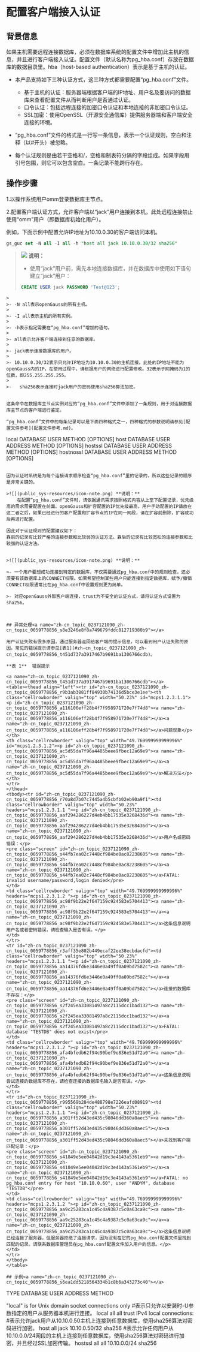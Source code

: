 # 配置客户端接入认证

## 背景信息<a name="zh-cn_topic_0237121090_zh-cn_topic_0059778856_sa769b5cf486f45fe92aa0397f870561e"></a>

如果主机需要远程连接数据库，必须在数据库系统的配置文件中增加此主机的信息，并且进行客户端接入认证。配置文件（默认名称为pg_hba.conf）存放在数据库的数据目录里。hba（host-based authentication）表示是基于主机的认证。

-   本产品支持如下三种认证方式，这三种方式都需要配置“pg_hba.conf”文件。
    -   基于主机的认证：服务器端根据客户端的IP地址、用户名及要访问的数据库来查看配置文件从而判断用户是否通过认证。
    -   口令认证：包括远程连接的加密口令认证和本地连接的非加密口令认证。
    -   SSL加密：使用OpenSSL（开源安全通信库）提供服务器端和客户端安全连接的环境。

-   “pg_hba.conf”文件的格式是一行写一条信息，表示一个认证规则，空白和注释（以\#开头）被忽略。
-   每个认证规则是由若干空格和/，空格和制表符分隔的字段组成。如果字段用引号包围，则它可以包含空白。一条记录不能跨行存在。

## 操作步骤<a name="zh-cn_topic_0237121090_zh-cn_topic_0059778856_seb6a5d2b71a94e6081aecb852a6666c9"></a>

1.以操作系统用户omm登录数据库主节点。

2.配置客户端认证方式，允许客户端以“jack”用户连接到本机，此处远程连接禁止使用“omm”用户（即数据库初始化用户）。

例如，下面示例中配置允许IP地址为10.10.0.30的客户端访问本机。

```sql
gs_guc set -N all -I all -h "host all jack 10.10.0.30/32 sha256"
```
>![](public_sys-resources/icon-note.png) **说明：**   
>- 使用“jack”用户前，需先本地连接数据库，并在数据库中使用如下语句建立“jack”用户：  
>```  sql
>CREATE USER jack PASSWORD 'Test@123';  
>```
```
>   
>- -N all表示openGauss的所有主机。  
>
>- -I all表示主机的所有实例。  
>
>- -h表示指定需要在“pg_hba.conf”增加的语句。  
>
>- all表示允许客户端连接到任意的数据库。  
>
>- jack表示连接数据库的用户。  
>
>- 10.10.0.30/32表示只允许IP地址为10.10.0.30的主机连接。此处的IP地址不能为openGauss内的IP，在使用过程中，请根据用户的网络进行配置修改。32表示子网掩码为1的位数，即255.255.255.255。
>
>-   sha256表示连接时jack用户的密码使用sha256算法加密。  
    

这条命令在数据库主节点实例对应的“pg_hba.conf”文件中添加了一条规则，用于对连接数据库主节点的客户端进行鉴定。

“pg_hba.conf”文件中的每条记录可以是下面四种格式之一，四种格式的参数说明请参见[配置文件参考](配置文件参考.md)。

```

local     DATABASE USER METHOD [OPTIONS]
host      DATABASE USER ADDRESS METHOD [OPTIONS]
hostssl   DATABASE USER ADDRESS METHOD [OPTIONS]
hostnossl DATABASE USER ADDRESS METHOD [OPTIONS]
```

因为认证时系统是为每个连接请求顺序检查“pg_hba.conf”里的记录的，所以这些记录的顺序是非常关键的。

>![](public_sys-resources/icon-note.png) **说明：**   
    在配置“pg_hba.conf”文件时，请依据通讯需求按照格式内容从上至下配置记录，优先级高的需求需要配置在前面。openGauss和扩容配置的IP优先级最高，用户手动配置的IP请放在这二者之后，如果已经进行的客户配置和扩容节点的IP在同一网段，请在扩容前删除，扩容成功后再进行配置。  

因此对于认证规则的配置建议如下：
靠前的记录有比较严格的连接参数和比较弱的认证方法。靠后的记录有比较宽松的连接参数和比较强的认证方法。
    

>![](public_sys-resources/icon-note.png) **说明：** 

>- 一个用户要想成功连接到特定的数据库，不仅需要通过pg_hba.conf中的规则检查，还必须要有该数据库上的CONNECT权限。如果希望控制某些用户只能连接到指定数据库，赋予/撤销CONNECT权限通常比在pg_hba.conf中设置规则更为简单。 

>- 对应openGauss外部客户端连接，trust为不安全的认证方式，请将认证方式设置为sha256。 



## 异常处理<a name="zh-cn_topic_0237121090_zh-cn_topic_0059778856_s8e3246e8f8a749679fddc812719380b9"></a>

用户认证失败有很多原因，通过服务器返回给客户端的提示信息，可以看到用户认证失败的原因。常见的错误提示请参见[表1](#zh-cn_topic_0237121090_zh-cn_topic_0059778856_t451d737a3917467b9691ba1306766cdb)。

**表 1**  错误提示

<a name="zh-cn_topic_0237121090_zh-cn_topic_0059778856_t451d737a3917467b9691ba1306766cdb"></a>
<table><thead align="left"><tr id="zh-cn_topic_0237121090_zh-cn_topic_0059778856_r9b3ab3881ff84930b74136d5bce3e1ee"><th class="cellrowborder" valign="top" width="50.23%" id="mcps1.2.3.1.1"><p id="zh-cn_topic_0237121090_zh-cn_topic_0059778856_a116106eff28b4f7f958971720e7f74d8"><a name="zh-cn_topic_0237121090_zh-cn_topic_0059778856_a116106eff28b4f7f958971720e7f74d8"></a><a name="zh-cn_topic_0237121090_zh-cn_topic_0059778856_a116106eff28b4f7f958971720e7f74d8"></a>问题现象</p>
</th>
<th class="cellrowborder" valign="top" width="49.769999999999996%" id="mcps1.2.3.1.2"><p id="zh-cn_topic_0237121090_zh-cn_topic_0059778856_ac5d55da7f96a4485beee9fbec12a69e9"><a name="zh-cn_topic_0237121090_zh-cn_topic_0059778856_ac5d55da7f96a4485beee9fbec12a69e9"></a><a name="zh-cn_topic_0237121090_zh-cn_topic_0059778856_ac5d55da7f96a4485beee9fbec12a69e9"></a>解决方法</p>
</th>
</tr>
</thead>
<tbody><tr id="zh-cn_topic_0237121090_zh-cn_topic_0059778856_r70a8d7b07c7445a4b5cbfb02eb90a9f1"><td class="cellrowborder" valign="top" width="50.23%" headers="mcps1.2.3.1.1 "><p id="zh-cn_topic_0237121090_zh-cn_topic_0059778856_aaf294286227d4eb4bb17535e3268436d"><a name="zh-cn_topic_0237121090_zh-cn_topic_0059778856_aaf294286227d4eb4bb17535e3268436d"></a><a name="zh-cn_topic_0237121090_zh-cn_topic_0059778856_aaf294286227d4eb4bb17535e3268436d"></a>用户名或密码错误：</p>
<pre class="screen" id="zh-cn_topic_0237121090_zh-cn_topic_0059778856_s44fb7ea02c7448cf984be0ac82238605"><a name="zh-cn_topic_0237121090_zh-cn_topic_0059778856_s44fb7ea02c7448cf984be0ac82238605"></a><a name="zh-cn_topic_0237121090_zh-cn_topic_0059778856_s44fb7ea02c7448cf984be0ac82238605"></a>FATAL: invalid username/password,login denied</pre>
</td>
<td class="cellrowborder" valign="top" width="49.769999999999996%" headers="mcps1.2.3.1.2 "><p id="zh-cn_topic_0237121090_zh-cn_topic_0059778856_ac98f9b22e2f647159c924583e5704413"><a name="zh-cn_topic_0237121090_zh-cn_topic_0059778856_ac98f9b22e2f647159c924583e5704413"></a><a name="zh-cn_topic_0237121090_zh-cn_topic_0059778856_ac98f9b22e2f647159c924583e5704413"></a>这条信息说明用户名或者密码错误，请检查输入是否有误。</p>
</td>
</tr>
<tr id="zh-cn_topic_0237121090_zh-cn_topic_0059778856_r3aff35e802b449ecaf22ee38ecbdacfd"><td class="cellrowborder" valign="top" width="50.23%" headers="mcps1.2.3.1.1 "><p id="zh-cn_topic_0237121090_zh-cn_topic_0059778856_aa14376fd6e3446e0a49ff0a09bd7582c"><a name="zh-cn_topic_0237121090_zh-cn_topic_0059778856_aa14376fd6e3446e0a49ff0a09bd7582c"></a><a name="zh-cn_topic_0237121090_zh-cn_topic_0059778856_aa14376fd6e3446e0a49ff0a09bd7582c"></a>连接的数据库不存在：</p>
<pre class="screen" id="zh-cn_topic_0237121090_zh-cn_topic_0059778856_s2f245ea33081497a8c2115dcc1bad132"><a name="zh-cn_topic_0237121090_zh-cn_topic_0059778856_s2f245ea33081497a8c2115dcc1bad132"></a><a name="zh-cn_topic_0237121090_zh-cn_topic_0059778856_s2f245ea33081497a8c2115dcc1bad132"></a>FATAL: database "TESTDB" does not exist</pre>
</td>
<td class="cellrowborder" valign="top" width="49.769999999999996%" headers="mcps1.2.3.1.2 "><p id="zh-cn_topic_0237121090_zh-cn_topic_0059778856_afa4bfedb62f94c90bef9e836e51d72a0"><a name="zh-cn_topic_0237121090_zh-cn_topic_0059778856_afa4bfedb62f94c90bef9e836e51d72a0"></a><a name="zh-cn_topic_0237121090_zh-cn_topic_0059778856_afa4bfedb62f94c90bef9e836e51d72a0"></a>这条信息说明尝试连接的数据库不存在，请检查连接的数据库名输入是否有误。</p>
</td>
</tr>
<tr id="zh-cn_topic_0237121090_zh-cn_topic_0059778856_r995569b284de488798e7226eafd08919"><td class="cellrowborder" valign="top" width="50.23%" headers="mcps1.2.3.1.1 "><p id="zh-cn_topic_0237121090_zh-cn_topic_0059778856_a301ff52d43ed435c98046dd360a8aec5"><a name="zh-cn_topic_0237121090_zh-cn_topic_0059778856_a301ff52d43ed435c98046dd360a8aec5"></a><a name="zh-cn_topic_0237121090_zh-cn_topic_0059778856_a301ff52d43ed435c98046dd360a8aec5"></a>未找到客户端匹配记录：</p>
<pre class="screen" id="zh-cn_topic_0237121090_zh-cn_topic_0059778856_s41849e5ee04042d19c3e4143a5361eb9"><a name="zh-cn_topic_0237121090_zh-cn_topic_0059778856_s41849e5ee04042d19c3e4143a5361eb9"></a><a name="zh-cn_topic_0237121090_zh-cn_topic_0059778856_s41849e5ee04042d19c3e4143a5361eb9"></a>FATAL: no pg_hba.conf entry for host "10.10.0.60", user "ANDYM", database "TESTDB"</pre>
</td>
<td class="cellrowborder" valign="top" width="49.769999999999996%" headers="mcps1.2.3.1.2 "><p id="zh-cn_topic_0237121090_zh-cn_topic_0059778856_aa9c25283ca1c45c4a9387c5c0a63ca9c"><a name="zh-cn_topic_0237121090_zh-cn_topic_0059778856_aa9c25283ca1c45c4a9387c5c0a63ca9c"></a><a name="zh-cn_topic_0237121090_zh-cn_topic_0059778856_aa9c25283ca1c45c4a9387c5c0a63ca9c"></a>这条信息说明已经连接了服务器，但服务器拒绝了连接请求，因为没有在它的pg_hba.conf配置文件里找到匹配的记录。请联系数据库管理员在pg_hba.conf配置文件加入用户的信息。</p>
</td>
</tr>
</tbody>
</table>

## 示例<a name="zh-cn_topic_0237121090_zh-cn_topic_0059778856_s6ea1dd5218564334b1c8b6a343273c40"></a>

```
TYPE  DATABASE        USER            ADDRESS                 METHOD

"local" is for Unix domain socket connections only
#表示只允许以安装时-U参数指定的用户从服务器本机进行连接。
local   all             all                                     trust
IPv4 local connections:
#表示允许jack用户从10.10.0.50主机上连接到任意数据库，使用sha256算法对密码进行加密。
host    all           jack             10.10.0.50/32            sha256
#表示允许任何用户从10.10.0.0/24网段的主机上连接到任意数据库，使用sha256算法对密码进行加密，并且经过SSL加密传输。
hostssl    all             all             10.10.0.0/24            sha256

```

```
